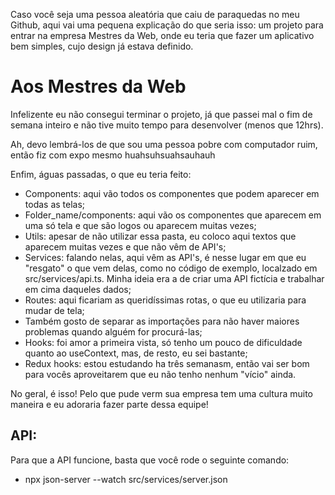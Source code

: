 Caso você seja uma pessoa aleatória que caiu de paraquedas no meu Github, aqui vai uma pequena explicação do que seria isso: um projeto para entrar na empresa Mestres da Web, onde eu teria que fazer um aplicativo bem simples, cujo design já estava definido.

# Aos Mestres da Web

Infelizente eu não consegui terminar o projeto, já que passei mal o fim de semana inteiro e não tive muito tempo para desenvolver (menos que 12hrs).

Ah, devo lembrá-los de que sou uma pessoa pobre com computador ruim, então fiz com expo mesmo huahsuhsuahsauhauh

Enfim, águas passadas, o que eu teria feito: 

- Components: aqui vão todos os componentes que podem aparecer em todas as telas;
- Folder_name/components: aqui vão os componentes que aparecem em uma só tela e que são logos ou aparecem muitas vezes;
- Utils: apesar de não utilizar essa pasta, eu coloco aqui textos que aparecem muitas vezes e que não vêm de API's;
- Services: falando nelas, aqui vêm as API's, é nesse lugar em que eu "resgato" o que vem delas, como no código de exemplo, localzado em src/services/api.ts. Minha ideia era a de criar uma API fictícia e trabalhar em cima daqueles dados;
- Routes: aqui ficariam as queridíssimas rotas, o que eu utilizaria para mudar de tela;
- Também gosto de separar as importações para não haver maiores problemas quando alguém for procurá-las;
- Hooks: foi amor a primeira vista, só tenho um pouco de dificuldade quanto ao useContext, mas, de resto, eu sei bastante;
- Redux hooks: estou estudando ha três semanasm, então vai ser bom para vocês aproveitarem que eu não tenho nenhum "vício" ainda.

No geral, é isso! Pelo que pude verm sua empresa tem uma cultura muito maneira e eu adoraria fazer parte dessa equipe!

## API:

Para que a API funcione, basta que você rode o seguinte comando:
- npx json-server --watch src/services/server.json
